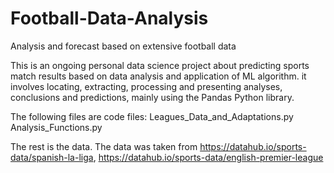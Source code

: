 # Football-Data-Analysis
Analysis and forecast based on extensive football data 

This is an ongoing personal data science project about predicting sports match results based on data analysis and application of ML algorithm. 
it involves locating, extracting, processing and presenting analyses, conclusions and predictions, mainly using the Pandas Python library. 


The following files are code files: 
Leagues_Data_and_Adaptations.py
Analysis_Functions.py

The rest is the data. The data was taken from https://datahub.io/sports-data/spanish-la-liga, https://datahub.io/sports-data/english-premier-league
